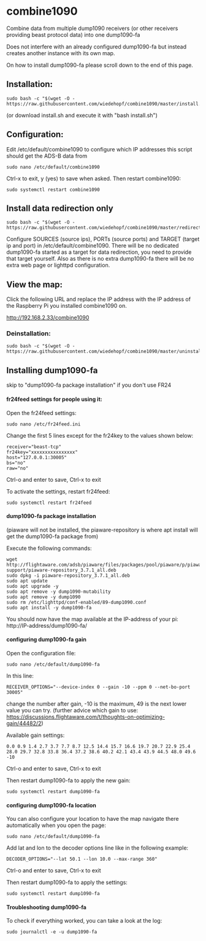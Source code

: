 # combine1090
Combine data from multiple dump1090 receivers (or other receivers providing beast protocol data) into one dump1090-fa

Does not interfere with an already configured dump1090-fa but instead creates another instance with its own map.

On how to install dump1090-fa please scroll down to the end of this page.

## Installation:
```
sudo bash -c "$(wget -O - https://raw.githubusercontent.com/wiedehopf/combine1090/master/install.sh)"
```
(or download install.sh and execute it with "bash install.sh")

## Configuration:

Edit /etc/default/combine1090 to configure which IP addresses this script should get the ADS-B data from
```
sudo nano /etc/default/combine1090
```
Ctrl-x to exit, y (yes) to save when asked.
Then restart combine1090:
```
sudo systemctl restart combine1090
```

## Install data redirection only
```
sudo bash -c "$(wget -O - https://raw.githubusercontent.com/wiedehopf/combine1090/master/redirect_only.sh)"
```
Configure SOURCES (source ips), PORTs (source ports) and TARGET (target ip and port) in /etc/default/combine1090.
There will be no dedicated dump1090-fa started as a target for data redirection, you need to provide that target yourself.
Also as there is no extra dump1090-fa there will be no extra web page or lighttpd configuration.

## View the map:

Click the following URL and replace the IP address with the IP address of the Raspberry Pi you installed combine1090 on.

http://192.168.2.33/combine1090


### Deinstallation:
```
sudo bash -c "$(wget -O - https://raw.githubusercontent.com/wiedehopf/combine1090/master/uninstall.sh)"
```



## Installing dump1090-fa

skip to "dump1090-fa package installation" if you don't use FR24

#### fr24feed settings for people using it:
Open the fr24feed settings:
```
sudo nano /etc/fr24feed.ini
```

Change the first 5 lines except for the fr24key to the values shown below:
```
receiver="beast-tcp"
fr24key="xxxxxxxxxxxxxxxx"
host="127.0.0.1:30005"
bs="no"
raw="no"
```

Ctrl-o and enter to save, Ctrl-x to exit

To activate the settings, restart fr24feed:
```
sudo systemctl restart fr24feed
```

#### dump1090-fa package installation

(piaware will not be installed, the piaware-repository is where apt install will get the dump1090-fa package from)

Execute the following commands:

```
wget http://flightaware.com/adsb/piaware/files/packages/pool/piaware/p/piaware-support/piaware-repository_3.7.1_all.deb
sudo dpkg -i piaware-repository_3.7.1_all.deb
sudo apt update
sudo apt upgrade -y
sudo apt remove -y dump1090-mutability
sudo apt remove -y dump1090
sudo rm /etc/lighttpd/conf-enabled/89-dump1090.conf
sudo apt install -y dump1090-fa
```

You should now have the map available at the IP-address of your pi:
http://IP-address/dump1090-fa/

#### configuring dump1090-fa gain

Open the configuration file:
```
sudo nano /etc/default/dump1090-fa
```

In this line:

`RECEIVER_OPTIONS="--device-index 0 --gain -10 --ppm 0 --net-bo-port 30005"`

change the number after gain, -10 is the maximum, 49 is the next lower value you can try.
(further advice which gain to use: https://discussions.flightaware.com/t/thoughts-on-optimizing-gain/44482/2)

Available gain settings:
```
0.0 0.9 1.4 2.7 3.7 7.7 8.7 12.5 14.4 15.7 16.6 19.7 20.7 22.9 25.4
28.0 29.7 32.8 33.8 36.4 37.2 38.6 40.2 42.1 43.4 43.9 44.5 48.0 49.6 -10
```

Ctrl-o and enter to save, Ctrl-x to exit

Then restart dump1090-fa to apply the new gain:
```
sudo systemctl restart dump1090-fa
```


#### configuring dump1090-fa location

You can also configure your location to have the map navigate there automatically when you open the page:

```
sudo nano /etc/default/dump1090-fa
```

Add lat and lon to the decoder options line like in the following example:
```
DECODER_OPTIONS="--lat 50.1 --lon 10.0 --max-range 360"
```

Ctrl-o and enter to save, Ctrl-x to exit

Then restart dump1090-fa to apply the settings:
```
sudo systemctl restart dump1090-fa
```

#### Troubleshooting dump1090-fa
To check if everything worked, you can take a look at the log:
```
sudo journalctl -e -u dump1090-fa
```
